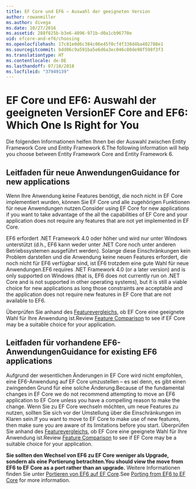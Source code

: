 ```yaml
---
title: EF Core und EF6 – Auswahl der geeigneten Version
author: rowanmiller
ms.author: divega
ms.date: 10/27/2016
ms.assetid: 288f825b-b3e6-4096-971b-d0a1cb96770e
uid: efcore-and-ef6/choosing
ms.openlocfilehash: 17c81e0d6c384c06e45f0cf4f338d4ba402788e1
ms.sourcegitcommit: bdd06c9a591ba5e6d6a3ec046c80de98f598f3f3
ms.translationtype: HT
ms.contentlocale: de-DE
ms.lasthandoff: 07/10/2018
ms.locfileid: "37949139"
---
```

# <a name="ef-core-and-ef6-which-one-is-right-for-you"></a><span data-ttu-id="84d85-102">EF Core und EF6: Auswahl der geeigneten Version</span><span class="sxs-lookup"><span data-stu-id="84d85-102">EF Core and EF6: Which One Is Right for You</span></span>

<span data-ttu-id="84d85-103">Die folgenden Informationen helfen Ihnen bei der Auswahl zwischen Entity Framework Core und Entity Framework 6.</span><span class="sxs-lookup"><span data-stu-id="84d85-103">The following information will help you choose between Entity Framework Core and Entity Framework 6.</span></span>

## <a name="guidance-for-new-applications"></a><span data-ttu-id="84d85-104">Leitfaden für neue Anwendungen</span><span class="sxs-lookup"><span data-stu-id="84d85-104">Guidance for new applications</span></span>

<span data-ttu-id="84d85-105">Wenn Ihre Anwendung keine Features benötigt, die noch nicht in EF Core implementiert wurden, können Sie EF Core und alle zugehörigen Funktionen für neue Anwendungen nutzen.</span><span class="sxs-lookup"><span data-stu-id="84d85-105">Consider using EF Core for new applications if you want to take advantage of the all the capabilities of EF Core and your application does not require any features that are not yet implemented in EF Core.</span></span>

<span data-ttu-id="84d85-106">EF6 erfordert .NET Framework 4.0 oder höher und wird nur unter Windows unterstützt (d.h., EF6 kann weder unter .NET Core noch unter anderen Betriebssystemen ausgeführt werden). Solange diese Einschränkungen kein Problem darstellen und die Anwendung keine neuen Features erfordert, die noch nicht für EF6 verfügbar sind, ist EF6 trotzdem eine gute Wahl für neue Anwendungen.</span><span class="sxs-lookup"><span data-stu-id="84d85-106">EF6 requires .NET Framework 4.0 (or a later version) and is only supported on Windows (that is, EF6 does not currently run on .NET Core and is not supported in other operating systems), but it is still a viable choice for new applications as long those constraints are acceptable and the application does not require new features in EF Core that are not available to EF6.</span></span>

<span data-ttu-id="84d85-107">Überprüfen Sie anhand des [Featurevergleichs](features.md), ob EF Core eine geeignete Wahl für Ihre Anwendung ist.</span><span class="sxs-lookup"><span data-stu-id="84d85-107">Review [Feature Comparison](features.md) to see if EF Core may be a suitable choice for your application.</span></span>

## <a name="guidance-for-existing-ef6-applications"></a><span data-ttu-id="84d85-108">Leitfaden für vorhandene EF6-Anwendungen</span><span class="sxs-lookup"><span data-stu-id="84d85-108">Guidance for existing EF6 applications</span></span>

<span data-ttu-id="84d85-109">Aufgrund der wesentlichen Änderungen in EF Core wird nicht empfohlen, eine EF6-Anwendung auf EF Core umzustellen – es sei denn, es gibt einen zwingenden Grund für eine solche Änderung.</span><span class="sxs-lookup"><span data-stu-id="84d85-109">Because of the fundamental changes in EF Core we do not recommend attempting to move an EF6 application to EF Core unless you have a compelling reason to make the change.</span></span> <span data-ttu-id="84d85-110">Wenn Sie zu EF Core wechseln möchten, um neue Features zu nutzen, sollten Sie sich vor der Umstellung über die Einschränkungen im Klaren sein.</span><span class="sxs-lookup"><span data-stu-id="84d85-110">If you want to move to EF Core to make use of new features, then make sure you are aware of its limitations before you start.</span></span> <span data-ttu-id="84d85-111">Überprüfen Sie anhand des [Featurevergleichs](features.md), ob EF Core eine geeignete Wahl für Ihre Anwendung ist.</span><span class="sxs-lookup"><span data-stu-id="84d85-111">Review [Feature Comparison](features.md) to see if EF Core may be a suitable choice for your application.</span></span>

<span data-ttu-id="84d85-112">**Sie sollten den Wechsel von EF6 zu EF Core weniger als Upgrade, sondern als eine Portierung betrachten.**</span><span class="sxs-lookup"><span data-stu-id="84d85-112">**You should view the move from EF6 to EF Core as a port rather than an upgrade.**</span></span> <span data-ttu-id="84d85-113">Weitere Informationen finden Sie unter [Portieren von EF6 auf EF Core](porting/index.md).</span><span class="sxs-lookup"><span data-stu-id="84d85-113">See [Porting from EF6 to EF Core](porting/index.md) for more information.</span></span>
